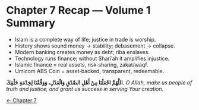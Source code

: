 
# Chapter 7 Recap — Volume 1 Summary

- Islam is a complete way of life; justice in trade is worship.
- History shows sound money → stability; debasement → collapse.
- Modern banking creates money as debt; riba enslaves.
- Technology runs finance; without Sharīʿah it amplifies injustice.
- Islamic finance = real assets, risk‑sharing, zakat/waqf.
- Umicom ABS Coin = asset‑backed, transparent, redeemable.

**اللَّهُمَّ اجْعَلْنَا مِنْ أَهْلِ الصِّدْقِ وَالْعَدْلِ، وَوَفِّقْنَا لِخِدْمَةِ خَلْقِكَ.**
*O Allah, make us people of truth and justice, and grant us success in serving Your creation.*

[← Chapter 7](umicom_abs_coin.md)

